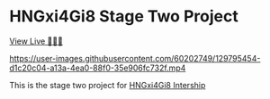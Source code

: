 # HNGxi4Gi8 Stage Two Project

[View Live 🚀🚀🚀](https://hngxi4gi8-stage2-project.herokuapp.com)



https://user-images.githubusercontent.com/60202749/129795454-d1c20c04-a13a-4ea0-88f0-35e906fc732f.mp4



This is the stage two project for [HNGxi4Gi8 Intership](https://zuri.team)
